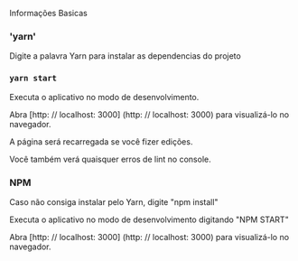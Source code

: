 Informações Basicas
### 'yarn'

<p>Digite a palavra Yarn  para instalar as dependencias do projeto</p>


### `yarn start`

<p>Executa o aplicativo no modo de desenvolvimento.</p>
<p>Abra [http: // localhost: 3000] (http: // localhost: 3000) para visualizá-lo no navegador.</p>

<p>A página será recarregada se você fizer edições.</p>
<p>Você também verá quaisquer erros de lint no console.</p>

<h3>NPM</h3>
<p>Caso não consiga instalar pelo Yarn, digite "npm install"</p>
<p>Executa o aplicativo no modo de desenvolvimento digitando "NPM START"</p>
<p>Abra [http: // localhost: 3000] (http: // localhost: 3000) para visualizá-lo no navegador.</p>

